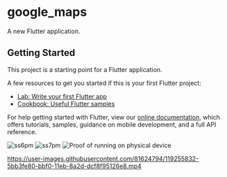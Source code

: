 # google_maps

A new Flutter application.

## Getting Started

This project is a starting point for a Flutter application.

A few resources to get you started if this is your first Flutter project:

- [Lab: Write your first Flutter app](https://flutter.dev/docs/get-started/codelab)
- [Cookbook: Useful Flutter samples](https://flutter.dev/docs/cookbook)

For help getting started with Flutter, view our
[online documentation](https://flutter.dev/docs), which offers tutorials,
samples, guidance on mobile development, and a full API reference.

![ss6pm](https://user-images.githubusercontent.com/81624794/119255780-18f22680-bbf0-11eb-8c3e-ff0ffaff5b2b.png)
![ss7pm](https://user-images.githubusercontent.com/81624794/119255784-1b548080-bbf0-11eb-82ed-2dbd5e3ae7f7.png)
![Proof of running on physical device](https://user-images.githubusercontent.com/81624794/119255786-1c85ad80-bbf0-11eb-8784-b5c3b5b230df.png)


https://user-images.githubusercontent.com/81624794/119255832-5bb3fe80-bbf0-11eb-8a2d-dcf8f95126e8.mp4
